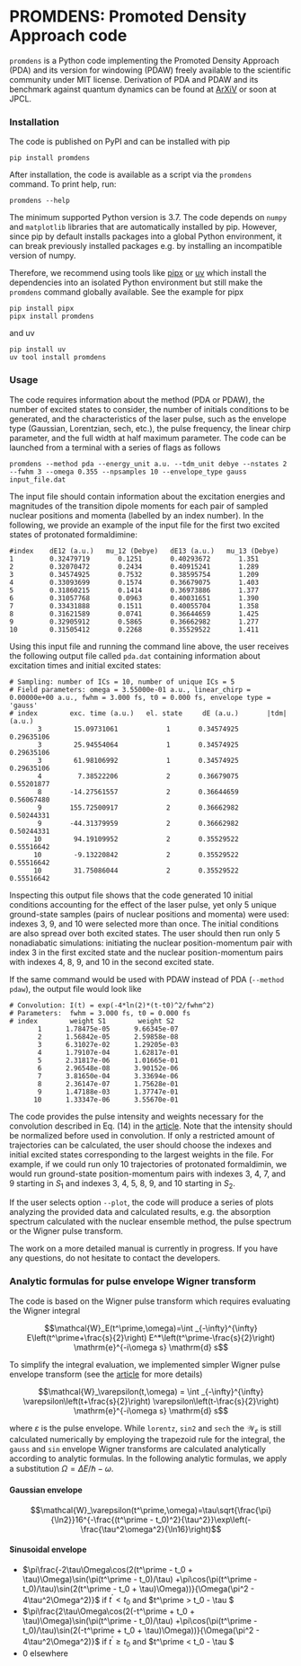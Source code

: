 # PROMDENS: Promoted Density Approach code

`promdens` is a Python code implementing the Promoted Density Approach (PDA) and its version for windowing (PDAW) freely available to the scientific community under MIT license.
Derivation of PDA and PDAW and its benchmark against quantum dynamics can be found at [ArXiV](https://arxiv.org/abs/2408.17359) or soon at JPCL.

### Installation
The code is published on PyPI and can be installed with pip

```console
pip install promdens
```

After installation, the code is available as a script via the `promdens` command. To print help, run:

```console
promdens --help
```

The minimum supported Python version is 3.7.
The code depends on `numpy` and `matplotlib` libraries that are automatically installed by pip.
However, since pip by default installs packages into a global Python environment,
it can break previously installed packages e.g. by installing an incompatible version of numpy.

Therefore, we recommend using tools like [pipx](https://pipx.pypa.io/stable/) or [uv](https://docs.astral.sh/uv) which install the dependencies into an isolated Python environment but still make the `promdens` command globally available.
See the example for pipx

```console
pip install pipx
pipx install promdens
```

and uv 

```console
pip install uv
uv tool install promdens
```


### Usage
The code requires information about the method (PDA or PDAW), the number of excited states to consider, 
the number of initials conditions to be generated, and the characteristics of the laser pulse, such as the envelope type 
(Gaussian, Lorentzian, sech, etc.), the pulse frequency, the linear chirp parameter, and the full width at half maximum parameter. 
The code can be launched from a terminal with a series of flags as follows

```console
promdens --method pda --energy_unit a.u. --tdm_unit debye --nstates 2 --fwhm 3 --omega 0.355 --npsamples 10 --envelope_type gauss input_file.dat
```

The input file should contain information about the excitation energies and magnitudes of the transition dipole moments 
for each pair of sampled nuclear positions and momenta (labelled by an index number).
In the following, we provide an example of the input file for the first two excited states of protonated formaldimine:
```
#index    dE12 (a.u.)   mu_12 (Debye)   dE13 (a.u.)   mu_13 (Debye)
1         0.32479719       0.1251       0.40293672       1.351
2         0.32070472       0.2434       0.40915241       1.289
3         0.34574925       0.7532       0.38595754       1.209
4         0.33093699       0.1574       0.36679075       1.403
5         0.31860215       0.1414       0.36973886       1.377
6         0.31057768       0.0963       0.40031651       1.390
7         0.33431888       0.1511       0.40055704       1.358
8         0.31621589       0.0741       0.36644659       1.425
9         0.32905912       0.5865       0.36662982       1.277
10        0.31505412       0.2268       0.35529522       1.411
```

Using this input file and running the command line above, the user receives the following output file called `pda.dat` containing information about excitation times and initial excited states:
```
# Sampling: number of ICs = 10, number of unique ICs = 5
# Field parameters: omega = 3.55000e-01 a.u., linear_chirp = 0.00000e+00 a.u., fwhm = 3.000 fs, t0 = 0.000 fs, envelope type = 'gauss'
# index        exc. time (a.u.)   el. state     dE (a.u.)       |tdm| (a.u.)
       3        15.09731061            1       0.34574925       0.29635106
       3        25.94554064            1       0.34574925       0.29635106
       3        61.98106992            1       0.34574925       0.29635106
       4         7.38522206            2       0.36679075       0.55201877
       8       -14.27561557            2       0.36644659       0.56067480
       9       155.72500917            2       0.36662982       0.50244331
       9       -44.31379959            2       0.36662982       0.50244331
      10        94.19109952            2       0.35529522       0.55516642
      10        -9.13220842            2       0.35529522       0.55516642
      10        31.75086044            2       0.35529522       0.55516642
```
Inspecting this output file shows that the code generated 10 initial conditions accounting for the effect of the laser pulse, yet only 5 unique ground-state samples (pairs of nuclear positions and momenta) were used: indexes 3, 9, and 10 were selected more than once. The initial conditions are also spread over both excited states. The user should then run only 5 nonadiabatic simulations: initiating the nuclear position-momentum pair with index 3 in the first excited state and the nuclear position-momentum pairs with indexes 4, 8, 9, and 10 in the second excited state.

If the same command would be used with PDAW instead of PDA (`--method pdaw`), the output file would look like
```
# Convolution: I(t) = exp(-4*ln(2)*(t-t0)^2/fwhm^2)
# Parameters:  fwhm = 3.000 fs, t0 = 0.000 fs
# index        weight S1        weight S2
       1      1.78475e-05      9.66345e-07
       2      1.56842e-05      2.59858e-08
       3      6.31027e-02      1.29205e-03
       4      1.79107e-04      1.62817e-01
       5      2.31817e-06      1.01665e-01
       6      2.96548e-08      3.90152e-06
       7      3.81650e-04      3.33694e-06
       8      2.36147e-07      1.75628e-01
       9      1.47188e-03      1.37747e-01
      10      1.33347e-06      3.55670e-01
```
The code provides the pulse intensity and weights necessary for the convolution described in Eq. (14) in the [article](https://arxiv.org/abs/2408.17359). Note that the intensity should be normalized before used in convolution. If only a restricted amount of trajectories can be calculated, the user should choose the indexes and initial excited states corresponding to the largest weights in the file. For example, if we could run only 10 trajectories of protonated formaldimin, we would run ground-state position-momentum pairs with indexes 3, 4, 7, and 9 starting in $S_1$ and indexes 3, 4, 5, 8, 9, and 10 starting in $S_2$.

If the user selects option `--plot`, the code will produce a series of plots analyzing the provided data and calculated results, e.g. the absorption spectrum calculated with the nuclear ensemble method, the pulse spectrum or the Wigner pulse transform.

The work on a more detailed manual is currently in progress. If you have any questions, do not hesitate to contact the developers.

### Analytic formulas for pulse envelope Wigner transform

The code is based on the Wigner pulse transform which requires evaluating the Wigner integral

$$\mathcal{W}_E(t^\prime,\omega)=\int _{-\infty}^{\infty} E\left(t^\prime+\frac{s}{2}\right) E^*\left(t^\prime-\frac{s}{2}\right) \mathrm{e}^{-i\omega s} \mathrm{d} s$$

To simplify the integral evaluation, we implemented simpler Wigner pulse envelope transform (see the [article](https://arxiv.org/abs/2408.17359) for more details)

$$\mathcal{W}_\varepsilon(t,\omega) = \int _{-\infty}^{\infty}  \varepsilon\left(t+\frac{s}{2}\right) \varepsilon\left(t-\frac{s}{2}\right) \mathrm{e}^{-i\omega s}  \mathrm{d} s$$

where $\varepsilon$ is the pulse envelope. While `lorentz`, `sin2` and `sech` the $\mathcal{W}_\varepsilon$ is still calculated numerically by employing the trapezoid rule for the integral, the `gauss` and `sin` envelope Wigner transforms are calculated analytically according to analytic formulas. In the following analytic formulas, we apply a substitution 
$\Omega = \Delta E/\hbar - \omega$.

#### Gaussian envelope
$$\mathcal{W}_\varepsilon(t^\prime,\omega)=\tau\sqrt{\frac{\pi}{\ln2}}16^{-\frac{(t^\prime - t_0)^2}{\tau^2}}\exp\left(-\frac{\tau^2\omega^2}{\ln16}\right)$$

#### Sinusoidal envelope
* $\pi\frac{-2\tau\Omega\cos(2(t^\prime - t_0 + \tau)\Omega)\sin(\pi(t^\prime - t_0)/\tau) +\pi\cos(\pi(t^\prime - t_0)/\tau)\sin(2(t^\prime - t_0 + \tau)\Omega))}{\Omega(\pi^2 - 4\tau^2\Omega^2)}$            if $t^\prime < t_0$ and $t^\prime > t_0 - \tau $
* $\pi\frac{2\tau\Omega\cos(2(-t^\prime + t_0 + \tau)\Omega)\sin(\pi(t^\prime - t_0)/\tau) +\pi\cos(\pi(t^\prime - t_0)/\tau)\sin(2(-t^\prime + t_0 + \tau)\Omega))}{\Omega(\pi^2 - 4\tau^2\Omega^2)}$            if $t^\prime \ge t_0$ and $t^\prime < t_0 - \tau $
* $0$            elsewhere
